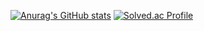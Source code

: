 [![Anurag's GitHub stats](https://github-readme-stats.vercel.app/api?username=sj7699)](https://github.com/anuraghazra/github-readme-stats)
[![Solved.ac Profile](http://mazassumnida.wtf/api/v2/generate_badge?boj=tkdwo7699)](https://solved.ac/tkdwo7699/)
